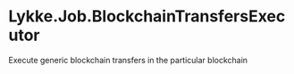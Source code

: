 # Lykke.Job.BlockchainTransfersExecutor
Execute generic blockchain transfers in the particular blockchain
